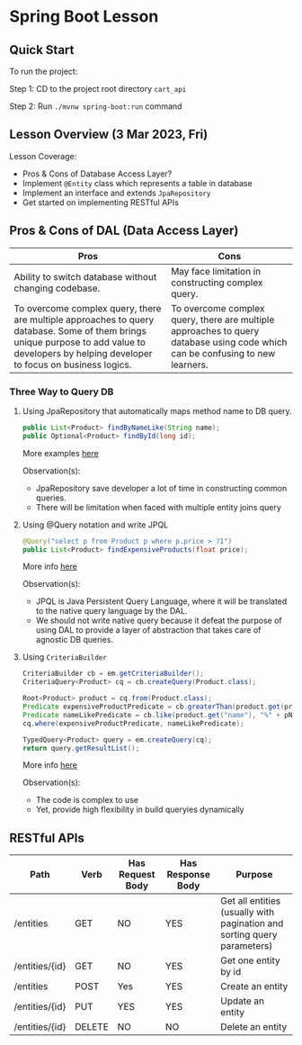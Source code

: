 # Spring Boot Lesson

## Quick Start

To run the project:

Step 1: CD to the project root directory `cart_api`

Step 2: Run `./mvnw spring-boot:run` command

## Lesson Overview (3 Mar 2023, Fri)

Lesson Coverage:

- Pros & Cons of Database Access Layer?
- Implement `@Entity` class which represents a table in database
- Implement an interface and extends `JpaRepository`
- Get started on implementing RESTful APIs

## Pros & Cons of DAL (Data Access Layer)

|Pros|Cons|
|-|-|
|Ability to switch database without changing codebase.|May face limitation in constructing complex query.|
|To overcome complex query, there are multiple approaches to query database. Some of them brings unique purpose to add value to developers by helping developer to focus on business logics.|To overcome complex query, there are multiple approaches to query database using code which can be confusing to new learners.|

### Three Way to Query DB

1. Using JpaRepository that automatically maps method name to DB query.
    ```java
    public List<Product> findByNameLike(String name); 
    public Optional<Product> findById(long id);
    ```
    More examples [here](https://javatute.com/jpa/how-to-write-custom-method-in-repository-in-spring-data-jpa/)

    Observation(s):
    - JpaRepository save developer a lot of time in constructing common queries.
    - There will be limitation when faced with multiple entity joins query


2. Using @Query notation and write JPQL
    ```java
    @Query("select p from Product p where p.price > ?1")
    public List<Product> findExpensiveProducts(float price);
    ```
    More info [here](https://www.baeldung.com/spring-data-jpa-query)

    Observation(s):
    - JPQL is Java Persistent Query Language, where it will be translated to the native query language by the DAL.
    - We should not write native query because it defeat the purpose of using DAL to provide a layer of abstraction that takes care of agnostic DB queries.


3. Using `CriteriaBuilder`
    ```java
    CriteriaBuilder cb = em.getCriteriaBuilder();
    CriteriaQuery<Product> cq = cb.createQuery(Product.class);

    Root<Product> product = cq.from(Product.class);
    Predicate expensiveProductPredicate = cb.greaterThan(product.get(price));
    Predicate nameLikePredicate = cb.like(product.get("name"), "%" + pName + "%");
    cq.where(expensiveProductPredicate, nameLikePredicate);

    TypedQuery<Product> query = em.createQuery(cq);
    return query.getResultList();
    ```
    More info [here](https://www.baeldung.com/spring-data-criteria-queries)

    Observation(s):
    - The code is complex to use
    - Yet, provide high flexibility in build queryies dynamically

## RESTful APIs

|Path|Verb|Has Request Body|Has Response Body|Purpose|
|-|-|-|-|-|
|/entities|GET|NO|YES|Get all entities (usually with pagination and sorting query parameters)|
|/entities/{id}|GET|NO|YES|Get one entity by id|
|/entities|POST|Yes|YES|Create an entity|
|/entities/{id}|PUT|YES|YES|Update an entity|
|/entities/{id}|DELETE|NO|NO|Delete an entity|